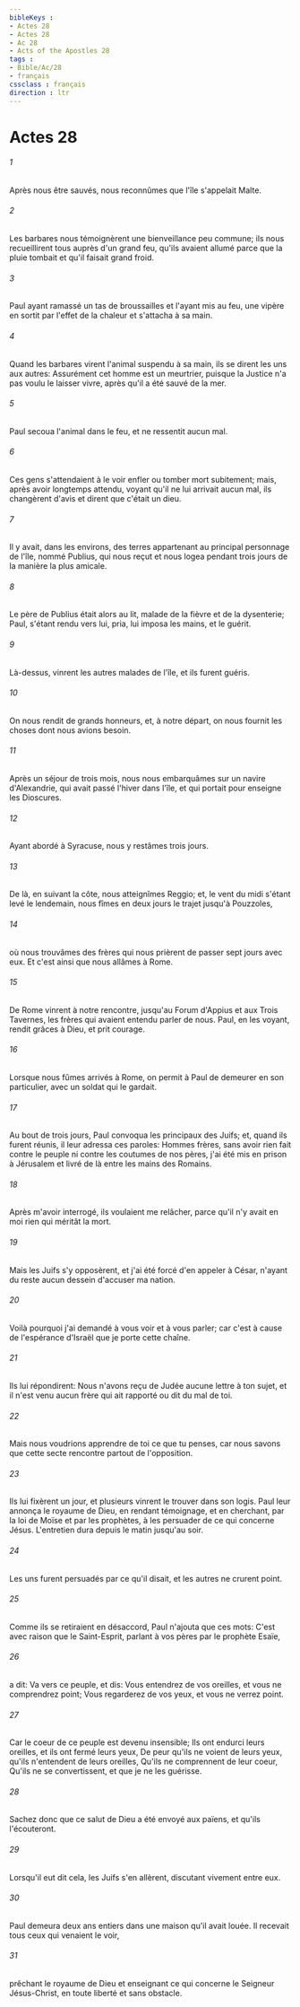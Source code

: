 ```yaml
---
bibleKeys : 
- Actes 28
- Actes 28
- Ac 28
- Acts of the Apostles 28
tags : 
- Bible/Ac/28
- français
cssclass : français
direction : ltr
---
```


# Actes 28

###### 1
Après nous être sauvés, nous reconnûmes que l'île s'appelait Malte.
###### 2
Les barbares nous témoignèrent une bienveillance peu commune; ils nous recueillirent tous auprès d'un grand feu, qu'ils avaient allumé parce que la pluie tombait et qu'il faisait grand froid.
###### 3
Paul ayant ramassé un tas de broussailles et l'ayant mis au feu, une vipère en sortit par l'effet de la chaleur et s'attacha à sa main.
###### 4
Quand les barbares virent l'animal suspendu à sa main, ils se dirent les uns aux autres: Assurément cet homme est un meurtrier, puisque la Justice n'a pas voulu le laisser vivre, après qu'il a été sauvé de la mer.
###### 5
Paul secoua l'animal dans le feu, et ne ressentit aucun mal.
###### 6
Ces gens s'attendaient à le voir enfler ou tomber mort subitement; mais, après avoir longtemps attendu, voyant qu'il ne lui arrivait aucun mal, ils changèrent d'avis et dirent que c'était un dieu.
###### 7
Il y avait, dans les environs, des terres appartenant au principal personnage de l'île, nommé Publius, qui nous reçut et nous logea pendant trois jours de la manière la plus amicale.
###### 8
Le père de Publius était alors au lit, malade de la fièvre et de la dysenterie; Paul, s'étant rendu vers lui, pria, lui imposa les mains, et le guérit.
###### 9
Là-dessus, vinrent les autres malades de l'île, et ils furent guéris.
###### 10
On nous rendit de grands honneurs, et, à notre départ, on nous fournit les choses dont nous avions besoin.
###### 11
Après un séjour de trois mois, nous nous embarquâmes sur un navire d'Alexandrie, qui avait passé l'hiver dans l'île, et qui portait pour enseigne les Dioscures.
###### 12
Ayant abordé à Syracuse, nous y restâmes trois jours.
###### 13
De là, en suivant la côte, nous atteignîmes Reggio; et, le vent du midi s'étant levé le lendemain, nous fîmes en deux jours le trajet jusqu'à Pouzzoles,
###### 14
où nous trouvâmes des frères qui nous prièrent de passer sept jours avec eux. Et c'est ainsi que nous allâmes à Rome.
###### 15
De Rome vinrent à notre rencontre, jusqu'au Forum d'Appius et aux Trois Tavernes, les frères qui avaient entendu parler de nous. Paul, en les voyant, rendit grâces à Dieu, et prit courage.
###### 16
Lorsque nous fûmes arrivés à Rome, on permit à Paul de demeurer en son particulier, avec un soldat qui le gardait.
###### 17
Au bout de trois jours, Paul convoqua les principaux des Juifs; et, quand ils furent réunis, il leur adressa ces paroles: Hommes frères, sans avoir rien fait contre le peuple ni contre les coutumes de nos pères, j'ai été mis en prison à Jérusalem et livré de là entre les mains des Romains.
###### 18
Après m'avoir interrogé, ils voulaient me relâcher, parce qu'il n'y avait en moi rien qui méritât la mort.
###### 19
Mais les Juifs s'y opposèrent, et j'ai été forcé d'en appeler à César, n'ayant du reste aucun dessein d'accuser ma nation.
###### 20
Voilà pourquoi j'ai demandé à vous voir et à vous parler; car c'est à cause de l'espérance d'Israël que je porte cette chaîne.
###### 21
Ils lui répondirent: Nous n'avons reçu de Judée aucune lettre à ton sujet, et il n'est venu aucun frère qui ait rapporté ou dit du mal de toi.
###### 22
Mais nous voudrions apprendre de toi ce que tu penses, car nous savons que cette secte rencontre partout de l'opposition.
###### 23
Ils lui fixèrent un jour, et plusieurs vinrent le trouver dans son logis. Paul leur annonça le royaume de Dieu, en rendant témoignage, et en cherchant, par la loi de Moïse et par les prophètes, à les persuader de ce qui concerne Jésus. L'entretien dura depuis le matin jusqu'au soir.
###### 24
Les uns furent persuadés par ce qu'il disait, et les autres ne crurent point.
###### 25
Comme ils se retiraient en désaccord, Paul n'ajouta que ces mots: C'est avec raison que le Saint-Esprit, parlant à vos pères par le prophète Esaïe,
###### 26
a dit: Va vers ce peuple, et dis: Vous entendrez de vos oreilles, et vous ne comprendrez point; Vous regarderez de vos yeux, et vous ne verrez point.
###### 27
Car le coeur de ce peuple est devenu insensible; Ils ont endurci leurs oreilles, et ils ont fermé leurs yeux, De peur qu'ils ne voient de leurs yeux, qu'ils n'entendent de leurs oreilles, Qu'ils ne comprennent de leur coeur, Qu'ils ne se convertissent, et que je ne les guérisse.
###### 28
Sachez donc que ce salut de Dieu a été envoyé aux païens, et qu'ils l'écouteront.
###### 29
Lorsqu'il eut dit cela, les Juifs s'en allèrent, discutant vivement entre eux.
###### 30
Paul demeura deux ans entiers dans une maison qu'il avait louée. Il recevait tous ceux qui venaient le voir,
###### 31
prêchant le royaume de Dieu et enseignant ce qui concerne le Seigneur Jésus-Christ, en toute liberté et sans obstacle.
